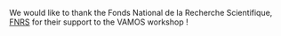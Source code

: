 We would like to thank the Fonds National de la Recherche Scientifique, [FNRS](http://www.fnrs.be/en/) for their support to the VAMOS workshop ! 